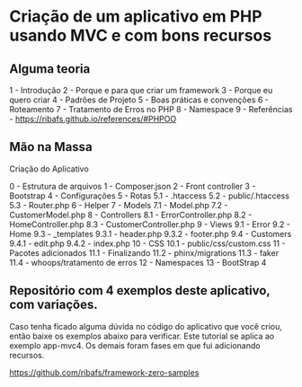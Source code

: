 # Criação de um aplicativo em PHP usando MVC e com bons recursos

## Alguma teoria

1 - Introdução
2 - Porque e para que criar um framework
3 - Porque eu quero criar
4 - Padrões de Projeto
5 - Boas práticas e convenções
6 - Roteamento
7 - Tratamento de Erros no PHP
8 - Namespace
9 - Referências - https://ribafs.github.io/references/#PHPOO

## Mão na Massa

Criação do Aplicativo

0 - Estrutura de arquivos
1 - Composer.json
2 - Front controller
3 - Bootstrap
4 - Configurações
5 - Rotas
	5.1 - .htaccess
	5.2 - public/.htaccess
	5.3 - Router.php
6 - Helper
7 - Models
	7.1 - Model.php
	7.2 - CustomerModel.php
8 - Controllers
	8.1 - ErrorController.php
	8.2 - HomeController.php
	8.3 - CustomerController.php
9 - Views
	9.1 - Error
	9.2 - Home
	9.3 - _templates
		9.3.1 - header.php
		9.3.2 - footer.php
	9.4 - Customers
		9.4.1 - edit.php
		9.4.2 - index.php
10 - CSS
	10.1 - public/css/custom.css
11 - Pacotes adicionados
	11.1 - Finalizando
	11.2 - phinx/migrations
	11.3 - faker
	11.4 - whoops/tratamento de erros
12 - Namespaces
13 - BootStrap 4

## Repositório com 4 exemplos deste aplicativo, com variações.

Caso tenha ficado alguma dúvida no código do aplicativo que você criou, então baixe os exemplos abaixo para verificar.
Este tutorial se aplica ao exemplo app-mvc4. Os demais foram fases em que fui adicionando recursos.

https://github.com/ribafs/framework-zero-samples


